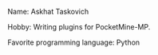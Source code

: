 Name: Askhat Taskovich

Hobby: Writing plugins for PocketMine-MP.

Favorite programming language: Python
